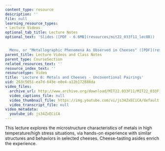 ```yaml
---
content_type: resource
description: ''
file: null
learning_resource_types:
- Lecture Videos
optional_tab_title: Lecture Notes
optional_text: 'Slides ([PDF - 6.6MB](resources/mit22_033f11_lec08))


  Menu, or "Metallographic Phenomena As Observed in Cheeses" ([PDF](resources/mit22_033f11_lec08_menu))'
parent_title: Lecture Videos and Class Notes
parent_type: CourseSection
related_resources_text: ''
resource_index_text: ''
resourcetype: Video
title: 'Lecture 8: Metals and Cheeses - Uncoventional Pairings'
uid: 263c5651-ea7d-643e-e0e4-a12b172888da
video_files:
  archive_url: http://www.archive.org/download/MIT22.033F11/MIT22_033F11_lec08_300k.mp4
  video_captions_file: null
  video_thumbnail_file: https://img.youtube.com/vi/js34ZxECiCA/default.jpg
  video_transcript_file: null
video_metadata:
  youtube_id: js34ZxECiCA
---
```


This lecture explores the microstructure characteristics of metals in high temperature/high stress situations, via hands-on experience with similar structures and behaviors in selected cheeses. Cheese-tasting asides enrich the experience.